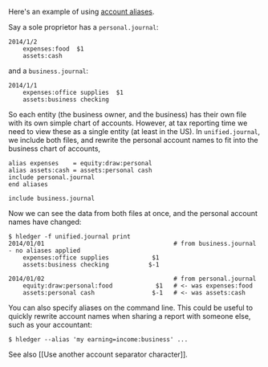 Here's an example of using [account aliases](http://hledger.org/manual.html#account-aliases).

Say a sole proprietor has a `personal.journal`:
```journal
2014/1/2
    expenses:food  $1
    assets:cash
```

and a `business.journal`:
```journal
2014/1/1
    expenses:office supplies  $1
    assets:business checking
```

So each entity (the business owner, and the business) has their own file with its own simple chart of accounts.
However, at tax reporting time we need to view these as a single entity (at least in the US).
In `unified.journal`, we include both files, and rewrite the personal
account names to fit into the business chart of accounts,
```journal
alias expenses    = equity:draw:personal
alias assets:cash = assets:personal cash
include personal.journal
end aliases

include business.journal
```

Now we can see the data from both files at once, and the personal account names have changed:
```shell
$ hledger -f unified.journal print
2014/01/01                                    # from business.journal - no aliases applied
    expenses:office supplies            $1
    assets:business checking           $-1

2014/01/02                                    # from personal.journal
    equity:draw:personal:food            $1   # <- was expenses:food
    assets:personal cash                $-1   # <- was assets:cash
```

You can also specify aliases on the command line. This could be useful to
quickly rewrite account names when sharing a report with someone else, such as
your accountant:
```shell
$ hledger --alias 'my earning=income:business' ...
```

See also [[Use another account separator character]].
